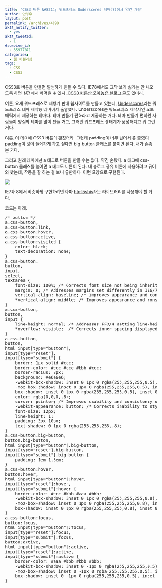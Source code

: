 ```yaml
---
title: 'CSS3 버튼 &#8211; 워드프레스 Underscores 테마(?)에서 약간 개량'
author: 안형우
layout: post
permalink: /archives/4898
aktt_notify_twitter:
  - yes
aktt_tweeted:
  - 1
daumview_id:
  - 35977871
categories:
  - 웹 퍼블리싱
tags:
  - CSS
  - CSS3
---
```

CSS3로 버튼을 만들면 깔쌈하게 만들 수 있다. IE7,8에서도 그닥 보기 싫게는 안 나오도록 하면 실전에서 써먹을 수 있다.[ CSS3 버튼만 모아놓은 블로그 글][1]도 있더라.

여튼, 요새 워드프레스로 제빙기 판매 웹사이트를 만들고 있는데, [Underscores][2]라는 워드프레스 테마 제작용 테마에서 출발했다. Underscores는 워드프레스 제작사인 오토매틱에서 제공하는 테마다. 테마 만들기 편하라고 제공하는 거다. 테마 만들기 편하면 사람들이 양질의 테마를 많이 만들 거고, 그러면 워드프레스 생태계가 풍성해지고 뭐 그런 거다.

여튼, 이 테마에 CSS3 버튼이 괜찮더라. 그런데 padding이 너무 넓어서 좀 줄였다. padding이 많이 들어가게 하고 싶다면 big-button 클래스를 붙이면 된다. 내가 손좀 본 거다.

그리고 원래 테마에선 a 태그로 버튼을 만들 수는 없다. 약간 손봤다. a 태그에 css-button 클래스를 붙이면 a 태그도 버튼이 된다. 내 블로그 공유 버튼에 사용하려고 긁어와 봤는데, 작동을 잘 하는 걸 보니 쓸만하다. 이런 모양으로 구현된다.

![][3]

IE7과 8에서 비슷하게 구현하려면 아마 [html5shiv][4]라는 라이브러리를 사용해야 할 거다.

코드는 아래.

<pre class="brush: css; gutter: true; first-line: 1">/* button */
a.css-button,
a.css-button:link,
a.css-button:hover,
a.css-button:active,
a.css-button:visited {
	color: black;
	text-decoration: none;
}
a.css-button,
button,
input,
select,
textarea {
	font-size: 100%; /* Corrects font size not being inherited in all browsers */
	margin: 0; /* Addresses margins set differently in IE6/7, F3/4, S5, Chrome */
	vertical-align: baseline; /* Improves appearance and consistency in all browsers */
	*vertical-align: middle; /* Improves appearance and consistency in all browsers */
}
a.css-button,
button,
input {
	line-height: normal; /* Addresses FF3/4 setting line-height using !important in the UA stylesheet */
	*overflow: visible;  /* Corrects inner spacing displayed oddly in IE6/7 */
}
a.css-button,
button,
html input[type="button"],
input[type="reset"],
input[type="submit"] {
	border: 1px solid #ccc;
	border-color: #ccc #ccc #bbb #ccc;
	border-radius: 3px;
	background: #e6e6e6;
	-webkit-box-shadow: inset 0 1px 0 rgba(255,255,255,0.5), inset 0 15px 17px rgba(255,255,255,0.5), inset 0 -5px 12px rgba(0,0,0,0.05);
	-moz-box-shadow: inset 0 1px 0 rgba(255,255,255,0.5), inset 0 15px 17px rgba(255,255,255,0.5), inset 0 -5px 12px rgba(0,0,0,0.05);
	box-shadow: inset 0 1px 0 rgba(255,255,255,0.5), inset 0 15px 17px rgba(255,255,255,0.5), inset 0 -5px 12px rgba(0,0,0,0.05);
	color: rgba(0,0,0,.8);
	cursor: pointer; /* Improves usability and consistency of cursor style between image-type &#039;input&#039; and others */
	-webkit-appearance: button; /* Corrects inability to style clickable &#039;input&#039; types in iOS */
	font-size: 12px;
	line-height: 1;
	padding: 3px 10px;
	text-shadow: 0 1px 0 rgba(255,255,255,.8);
}
a.css-button.big-button,
button.big-button,
html input[type="button"].big-button,
input[type="reset"].big-button,
input[type="submit"].big-button {
	padding: 1em 1.5em;
}
a.css-button:hover,
button:hover,
html input[type="button"]:hover,
input[type="reset"]:hover,
input[type="submit"]:hover {
	border-color: #ccc #bbb #aaa #bbb;
	-webkit-box-shadow: inset 0 1px 0 rgba(255,255,255,0.8), inset 0 15px 17px rgba(255,255,255,0.8), inset 0 -5px 12px rgba(0,0,0,0.02);
	-moz-box-shadow: inset 0 1px 0 rgba(255,255,255,0.8), inset 0 15px 17px rgba(255,255,255,0.8), inset 0 -5px 12px rgba(0,0,0,0.02);
	box-shadow: inset 0 1px 0 rgba(255,255,255,0.8), inset 0 15px 17px rgba(255,255,255,0.8), inset 0 -5px 12px rgba(0,0,0,0.02);
}
a.css-button:focus,
button:focus,
html input[type="button"]:focus,
input[type="reset"]:focus,
input[type="submit"]:focus,
button:active,
html input[type="button"]:active,
input[type="reset"]:active,
input[type="submit"]:active {
	border-color: #aaa #bbb #bbb #bbb;
	-webkit-box-shadow: inset 0 -1px 0 rgba(255,255,255,0.5), inset 0 2px 5px rgba(0,0,0,0.15);
	-moz-box-shadow: inset 0 -1px 0 rgba(255,255,255,0.5), inset 0 2px 5px rgba(0,0,0,0.15);
	box-shadow: inset 0 -1px 0 rgba(255,255,255,0.5), inset 0 2px 5px rgba(0,0,0,0.15);
}</pre>

 [1]: http://zoomzum.com/10-latest-css3-buttons-with-source-code/ "10 Latest CSS3 Buttons With Source Code"
 [2]: http://underscores.me/ "Underscores | A Starter Theme for WordPress"
 [3]: /uploads/legacy/underscores-css3-button.png
 [4]: https://github.com/aFarkas/html5shiv